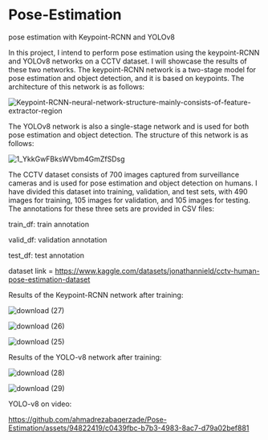 # Pose-Estimation
pose estimation with Keypoint-RCNN and YOLOv8

In this project, I intend to perform pose estimation using the keypoint-RCNN and YOLOv8 networks on a CCTV dataset. I will showcase the results of these two networks. The keypoint-RCNN network is a two-stage model for pose estimation and object detection, and it is based on keypoints. The architecture of this network is as follows:

![Keypoint-RCNN-neural-network-structure-mainly-consists-of-feature-extractor-region](https://github.com/ahmadrezabaqerzade/Pose-Estimation/assets/94822419/ed05898c-1c33-44a9-9e13-d0143a25bc3f)

The YOLOv8 network is also a single-stage network and is used for both pose estimation and object detection. The structure of this network is as follows:


![1_YkkGwFBksWVbm4GmZfSDsg](https://github.com/ahmadrezabaqerzade/Pose-Estimation/assets/94822419/69d26aa3-198e-4093-a99a-c5d07d0d556b)

The CCTV dataset consists of 700 images captured from surveillance cameras and is used for pose estimation and object detection on humans. I have divided this dataset into training, validation, and test sets, with 490 images for training, 105 images for validation, and 105 images for testing. The annotations for these three sets are provided in CSV files:

train_df: train annotation 

valid_df: validation annotation 

test_df: test annotation 

dataset link = <https://www.kaggle.com/datasets/jonathannield/cctv-human-pose-estimation-dataset>

Results of the Keypoint-RCNN network after training:

![download (27)](https://github.com/ahmadrezabaqerzade/Pose-Estimation/assets/94822419/dcc84624-316d-4de0-b2b5-9f949a5bdefb)

![download (26)](https://github.com/ahmadrezabaqerzade/Pose-Estimation/assets/94822419/ada37cc7-6223-470a-b235-4142e63712f3)

![download (25)](https://github.com/ahmadrezabaqerzade/Pose-Estimation/assets/94822419/dcfce5a4-34f4-4ee9-a91b-845118947db7)

Results of the YOLO-v8 network after training:

![download (28)](https://github.com/ahmadrezabaqerzade/Pose-Estimation/assets/94822419/228664dc-00cd-4595-9f97-66fa742914d3)

![download (29)](https://github.com/ahmadrezabaqerzade/Pose-Estimation/assets/94822419/bf45630e-56ac-46b5-8ee5-578b33dc7d3a)

YOLO-v8 on video:




https://github.com/ahmadrezabaqerzade/Pose-Estimation/assets/94822419/c0439fbc-b7b3-4983-8ac7-d79a02bef881

